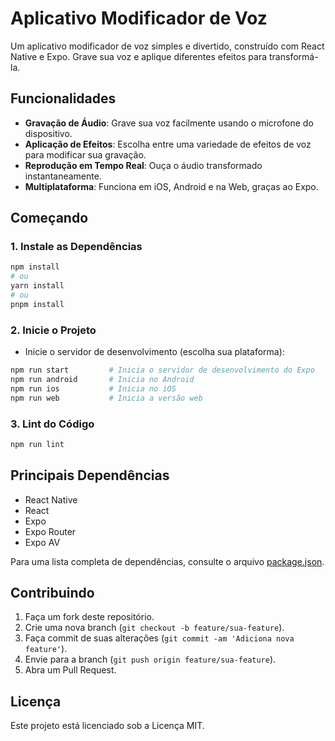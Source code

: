 # Aplicativo Modificador de Voz

Um aplicativo modificador de voz simples e divertido, construído com React Native e Expo. Grave sua voz e aplique diferentes efeitos para transformá-la.

## Funcionalidades

- **Gravação de Áudio**: Grave sua voz facilmente usando o microfone do dispositivo.
- **Aplicação de Efeitos**: Escolha entre uma variedade de efeitos de voz para modificar sua gravação.
- **Reprodução em Tempo Real**: Ouça o áudio transformado instantaneamente.
- **Multiplataforma**: Funciona em iOS, Android e na Web, graças ao Expo.

## Começando

### 1. Instale as Dependências

```bash
npm install
# ou
yarn install
# ou
pnpm install
```

### 2. Inicie o Projeto

- Inicie o servidor de desenvolvimento (escolha sua plataforma):

```bash
npm run start         # Inicia o servidor de desenvolvimento do Expo
npm run android       # Inicia no Android
npm run ios           # Inicia no iOS
npm run web           # Inicia a versão web
```

### 3. Lint do Código

```bash
npm run lint
```

## Principais Dependências

- React Native
- React
- Expo
- Expo Router
- Expo AV

Para uma lista completa de dependências, consulte o arquivo [package.json](./package.json).

## Contribuindo

1. Faça um fork deste repositório.
2. Crie uma nova branch (`git checkout -b feature/sua-feature`).
3. Faça commit de suas alterações (`git commit -am 'Adiciona nova feature'`).
4. Envie para a branch (`git push origin feature/sua-feature`).
5. Abra um Pull Request.

## Licença

Este projeto está licenciado sob a Licença MIT.
